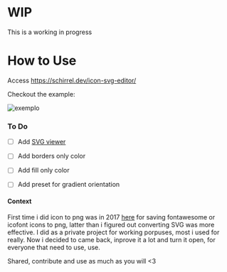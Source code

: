

# WIP

This is a working in progress

# How to Use
Access https://schirrel.dev/icon-svg-editor/

Checkout the example: 

![exemplo](https://user-images.githubusercontent.com/6757777/120193326-a76b3700-c1f2-11eb-9bb4-bed2fa5dd624.gif)



### To Do
- [ ] Add [SVG viewer](https://github.com/schirrel/svg-viewer)
- [ ] Add borders only color
- [ ] Add fill only color
- [ ] Add preset for gradient orientation



#### Context
First time i did icon to png was in 2017 [here](https://github.com/schirrel/IconToPng) for saving fontawesome or icofont icons to png, latter than i figured out converting SVG was more effective.
I did as a private project for working porpuses, most i used for really.
Now i decided to came back, inprove it a lot and turn it open, for everyone that need to use, use.

Shared, contribute and use as much as you will <3
